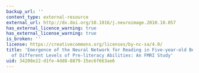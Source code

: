 ```yaml
---
backup_url: ''
content_type: external-resource
external_url: http://dx.doi.org/10.1016/j.neuroimage.2010.10.057
has_external_licence_warning: true
has_external_license_warning: true
is_broken: ''
license: https://creativecommons.org/licenses/by-nc-sa/4.0/
title: 'Emergence of the Neural Network for Reading in Five-year-old Beginning Readers
  of Different Levels of Pre-literacy Abilities: An FMRI Study'
uid: 34208e22-d1fe-4dd8-8879-15ec6f663ae6
---
```

